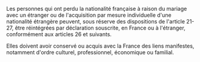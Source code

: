   
Les personnes qui ont perdu la nationalité française à raison du mariage avec un étranger ou de l'acquisition par mesure individuelle d'une nationalité étrangère peuvent, sous réserve des dispositions de l'article 21-27, être réintégrées par déclaration souscrite, en France ou à l'étranger, conformément aux articles 26 et suivants.   

  
Elles doivent avoir conservé ou acquis avec la France des liens manifestes, notamment d'ordre culturel, professionnel, économique ou familial.  
